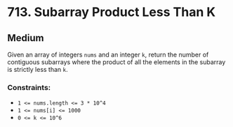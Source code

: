 # 713. Subarray Product Less Than K

## Medium

Given an array of integers `nums` and an integer `k`, return the number of contiguous subarrays where the product of all
the elements in the subarray is strictly less than `k`.

### Constraints:

- `1 <= nums.length <= 3 * 10^4`
- `1 <= nums[i] <= 1000`
- `0 <= k <= 10^6`
